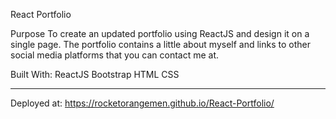 React Portfolio

Purpose
To create an updated portfolio using ReactJS and design it on a single page. The portfolio contains a little about myself and links to other social media platforms that you can contact me at.

Built With:
ReactJS
Bootstrap
HTML
CSS

***

Deployed at:
https://rocketorangemen.github.io/React-Portfolio/
